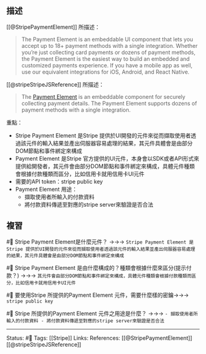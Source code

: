 
## 描述
[[@StripePaymentElement]] 所描述：
> The Payment Element is an embeddable UI component that lets you accept up to 18+ payment methods with a single integration. Whether you’re just collecting card payments or dozens of payment methods, the Payment Element is the easiest way to build an embedded and customized payments experience. If you have a mobile app as well, use our equivalent integrations for iOS, Android, and React Native.

[[@stripeStripeJSReference]] 所描述：
> The [Payment Element](https://stripe.com/docs/payments/payment-element) is an embeddable component for securely collecting payment details. The Payment Element supports dozens of payment methods with a single integration.

重點：
- Stripe Payment Element 是Stripe 提供於UI開發的元件來從而擷取使用者透過該元件的輸入結果並產出伺服器容易處理的結果，其元件具體會是由部分DOM節點和事件綁定來構成
- Payment Element 是Stripe 官方提供的UI元件，本身會以SDK或者API形式來提供給開發者，其元件會由部分DOM節點和事件綁定來構成，具體元件種類會根據付款種類而區分，比如信用卡就用信用卡UI元件
- 需要的API token：stripe public key
- Payment Element 用途：
	- 擷取使用者所輸入的付款資料
	- 將付款資料傳遞至對應的stripe server來驗證是否合法

## 複習

#🧠 Stripe Payment Element是什麼元件？ ->->-> `Stripe Payment Element 是Stripe 提供於UI開發的元件來從而擷取使用者透過該元件的輸入結果並產出伺服器容易處理的結果，其元件具體會是由部分DOM節點和事件綁定來構成`
<!--SR:!2022-10-19,69,250-->

#🧠  Stripe Payment Element 是由什麼構成的？種類會根據什麼來區分(提示付款？) ->->-> `其元件會由部分DOM節點和事件綁定來構成，具體元件種類會根據付款種類而區分，比如信用卡就用信用卡UI元件`
<!--SR:!2022-10-24,29,230-->

#🧠 要使用Stripe 所提供的Payment Element 元件，需要什麼樣的密鑰->->-> `stripe public key`
<!--SR:!2022-10-16,65,250-->

#🧠 Stripe 所提供的Payment Element 元件之用途是什麼？ ->->-> `- 擷取使用者所輸入的付款資料 - 將付款資料傳遞至對應的stripe server來驗證是否合法`
<!--SR:!2022-12-08,74,250-->



---
Status: #🌱 
Tags:
[[Stripe]]
Links:
References:
[[@StripePaymentElement]]
[[@stripeStripeJSReference]]